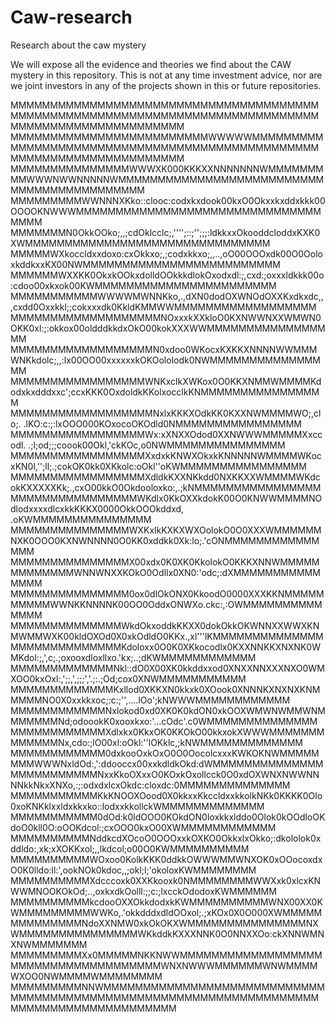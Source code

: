 # Caw-research
Research about the caw mystery


We will expose all the evidence and theories we find about the CAW mystery in this repository.
This is not at any time investment advice, nor are we joint investors in any of the projects shown 
in this or future repositories.





MMMMMMMMMMMMMMMMMMMMMMMMMMMMMMMMMMMMMMMMMMMMMMMMMMMMMMMMMMMMMMMMMMMMMMMMMMMMMMMMMMMMMMMMMMMMMMMMMMMM
MMMMMMMMMMMMMMMMMMMMMMMMMWWWWWMMMMMMMMMMMMMMMMMMMMMMMMMMMMMMMMMMMMMMMMMMMMMMMMMMMMMMMMMMMMMMMMMMMMMM
MMMMMMMMMMMMMMMWWWXK000KKKXXNNNNNNNWMMMMMMMMMWWWNWWNNNNNWMMMMMMMMMMMMMMMMMMMMMMMMMMMMMMMMMMMMMMMMMMM
MMMMMMMMMWWNNNXKko::clooc:codxkxdook00kxO0Okxxkxddxkkk00OOOOKNWWWMMMMMMMMMMMMMMMMMMMMMMMMMMMMMMMMMMM
MMMMMMMN0OkkOOko;,,;cdOklcclc;,'''';::;'';;;:ldkkxxOkooddcloddxKXK0XWMMMMMMMMMMMMMMMMMMMMMMMMMMMMMMM
MMMMMWXkoccldxxdoxo:cxOkkxo;,;codxkkxo;,,..,oO00OOOxdk00O0OoloxkddkxxKX00NWMMMMMMMMMMMMMMMMMMMMMMMMM
MMMMMMWXXKK0OkxkOOkxdolldOOkkkdlokOxodxdl:;,cxd:;oxxxldkkk00o:cdoo00xkxok00KWMMMMMMMMMMMMMMMMMMMMMMM
MMMMMMMMMMMWWWWMWNNKko,.,dXN0dodOXWNOdOXXKxdkxdc,,,cxdd0Oxxkkl;;cokxxxdk0KkldKMMWWMMMMMMMMMMMMMMMMMM
MMMMMMMMMMMMMMMMMMMNOxxxkXXkloO0KXNWWNXXWMWN0OKK0xl:;:okkox00oldddkkdxOkO00kokXXXWWMMMMMMMMMMMMMMMMM
MMMMMMMMMMMMMMMMMMN0xdoo0WKocxKXKKXNNNNWWMMMWNKkdolc;,,:lx00OO00xxxxxxkOKOololodk0NWMMMMMMMMMMMMMMMM
MMMMMMMMMMMMMMMMMWNKxclkXWKox0O0KKXNMMWMMMMKdodxkxdddxxc';ccxKKK0OxdoldkKKolxocclkKNMMMMMMMMMMMMMMMM
MMMMMMMMMMMMMMMMMMNxlxKKKXOdkKK0KXXNWMMMMWO;,clo;.   .lKO:c:;:lxOOO000KOxocoOKOdld0NMMMMMMMMMMMMMMMM
MMMMMMMMMMMMMMMMMWx:xXNXXOdod0XXNWWWMMMMMXxccodl.     .;l;od;;;coook00Okl,'ckKOc,o0NWMMMMMMMMMMMMMMM
MMMMMMMMMMMMMMMMMXxdxkKNWXOkxkKNNNNNWMMMMWKocxKN0l,'';ll;.;cokOK0kk0XKkolc:oOkl''oKWMMMMMMMMMMMMMMMM
MMMMMMMMMMMMMMMMMXdldkKXXNKkdd0NXKKXXWMMMMWKdcokKXXXXXKk;.,cxO00kkO0Okdooloxko:,.;kNMMMMMMMMMMMMMMMM
MMMMMMMMMMMMMMMMWKdlx0KkOXXkdokK00O0KNWWMMMMNOdlodxxxxdlcxkkKKKX0000OkkOOOkddxd, .oKWMMMMMMMMMMMMMMM
MMMMMMMMMMMMMMMWXKxlkKXKXWXOolokO0O0XXXWMMMMMMNXK0OOO0KXNWNNNN0O0KK0xddkk0Xk:lo;.'cONMMMMMMMMMMMMMMM
MMMMMMMMMMMMMMMX00xdx0K0XK0KkolokO0KKKXNNWMMMMMMMMMMMMMWNNWNXXKOkO0Odllx0XN0:'odc;:dXMMMMMMMMMMMMMMM
MMMMMMMMMMMMMMM0ox0dlOkONX0KkoodO0000XXXKKNMMMMMMMMMMWWNKKNNNNK00OO0OddxONWXo.ckc:,:OWMMMMMMMMMMMMMM
MMMMMMMMMMMMMMWkdOkxoddkKKXX0dokOkkOKWNNXXWWXKNMWMMWXK00kldOXOd0X0xkOdldO0KKx.,xl'''lKMMMMMMMMMMMMMM
MMMMMMMMMMMMMMKdoloxx0O0K0XKkocodlx0KXXNNKKXNXNK0WMKdol:;,',c;.;oxooxdloxllxo.'kx;..;dKWMMMMMMMMMMMM
MMMMMMMMMMMMMNkl::dO0X00XK0kkddxxod0XNXXNNXXXNXO0WMXOO0kxOxl:,';;,',;;;','.;:.;Od;cox0XNWMMMMMMMMMMM
MMMMMMMMMMMMMKxllod0XKKXN0kkxk0XOook0XNNNKXNXNXKNMMMMMNO0X0xxkkxoc;:c:;'',....lOo';kNWWWMMMMMMMMMMMM
MMMMMMMMMMMMNxlokod0xd0XK0K0kdON0xkOOXWMWNWMMWNMMMMMMMNd;odoookK0xooxkxo:'...cOdc'.c0WMMMMMMMMMMMMMM
MMMMMMMMMMMMXdlxkx0KkxOK0KKOkO00kkxokXWWWMMMMMMMMMMMMMNx,cdo:;lO00xl:oOkl:''lOKklc,;kNWMMMMMMMMMMMMM
MMMMMMMMMMMM0dxkooOxkOxO0O0OocolcxxxKWKOKNWMMMMMMMMWWWNxldOd:,':ddooccx00xxkdldkOkd:dWMMMMMMMMMMMMMM
MMMMMMMMMMMNxxKkoOXxxO0KOxkOxollcck0O0xdOXWNXNWWNNNNkkNkxXNXo,:;:odxdxlcxOkdc:cloxdc:0MMMMMMMMMMMMMM
MMMMMMMMMMMKkKNOOXOood0X0kkxxKkccldxxkkolkNKk0KKKK0Olo0xoKNKklxxldxkkxko::lodxxkkollckWMMMMMMMMMMMMM
MMMMMMMMMMM0dOd:k0ldOOO0KOkdON0loxkkxlddo0Olok0kOOdloOKdoO0kll0O:oOOKdcol:;cxOOO0kxO00XWMMMMMMMMMMMM
MMMMMMMMMMNddkcdXOcoO0OOOxxkOXKO0OkkxlxOkko;:dkololok0xddldo:,xk;xXOKKxol;,,lkdcol;o00O0KWMMMMMMMMMM
MMMMMMMMMMWOxoo0KolkKKK0ddkkOWWWMMWNXOK0xOOocoxdxO0K0lldo:ll:',ookNOk0kdoc,,;okl;l;'okoloxKWMMMMMMMM
MMMMMMMMMMXdcccoxk0XXKkooxk0NMMMMMMMMWWXxk0xlcxKNWWMNOOKOkOd;..,oxkxdkOolll:;;c:;lxcckOdodoxKWMMMMMM
MMMMMMMMMMkcdooOXXOkkdodxkKWMMMMMMMMMMWNX00XX0KWMMMMMMMMMWWKo,.'okkdddxdldOOxol;.;xKOx0X0O000XWMMMMM
MMMMMMMMMNdoXXNMW0xkOkOKXWMMMMMMMMMMMMMMMNXWMMMMMMMMMMMMMMMWKkddkKXXXNNK0O0NNXXOo:ckXNNWMNXNWMMMMMMM
MMMMMMMMMXx0MMMMMNKKNWWMMMMMMMMMMMMMMMMMMMMMMMMMMMMMMMMMMMMMWNXNWWWMMMMMMWNWMMMMWXOO0NWMMMMWMMMMMMMM
MMMMMMMMMNNWMMMMMMMMMMMMMMMMMMMMMMMMMMMMMMMMMMMMMMMMMMMMMMMMMMMMMMMMMMMMMMMMMMMMMMMMMMMMMMMMMMMMMMMM
